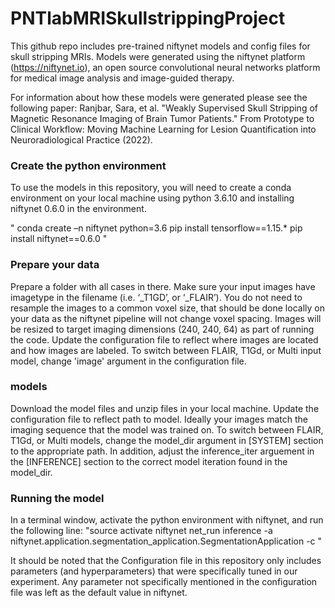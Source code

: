# PNTlabMRISkullstrippingProject

This github repo includes pre-trained niftynet models and config files for skull stripping MRIs. Models were generated using the niftynet platform (https://niftynet.io), an open source convolutional neural networks platform for medical image analysis and image-guided therapy.

For information about how these models were generated please see the following paper:
Ranjbar, Sara, et al. "Weakly Supervised Skull Stripping of Magnetic Resonance Imaging of Brain Tumor Patients." From Prototype to Clinical Workflow: Moving Machine Learning for Lesion Quantification into Neuroradiological Practice (2022).


### Create the python environment
To use the models in this repository, you will need to create a conda environment on your local machine using python 3.6.10 and installing niftynet 0.6.0 in the environment.

"
conda create –n niftynet python=3.6
pip install tensorflow==1.15.*
pip install niftynet==0.6.0 
"

### Prepare your data
Prepare a folder with all cases in there. Make sure your input images have imagetype in the filename (i.e. ‘_T1GD’, or ‘_FLAIR’). You do not need to resample the images to a common voxel size, that should be done locally on your data as the niftynet pipeline will not change voxel spacing. Images will be resized to target imaging dimensions (240, 240, 64) as part of running the code. Update the configuration file to reflect where images are located and how images are labeled. To switch between FLAIR, T1Gd, or Multi input model, change 'image' argument in the configuration file.

### models
Download the model files and unzip files in your local machine. Update the configuration file to reflect path to model. Ideally your images match the imaging sequence that the model was trained on. To switch between FLAIR, T1Gd, or Multi models, change the model_dir argument in [SYSTEM] section to the appropriate path. In addition, adjust the inference_iter arguement in the [INFERENCE] section to the correct model iteration found in the model_dir.

### Running the model
In a terminal window, activate the python environment with niftynet, and run the following line:
 "source activate niftynet
 net_run inference -a niftynet.application.segmentation_application.SegmentationApplication -c <configfilepath>"

It should be noted that the Configuration file in this repository only includes parameters (and hyperparameters) that were specifically tuned in our experiment. Any parameter not specifically mentioned in the configuration file was left as the default value in niftynet. 


